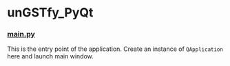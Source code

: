 # unGSTfy_PyQt

### [main.py](main.py)
This is the entry point of the application. Create an instance of `QApplication` here and launch main window.
